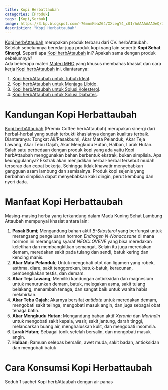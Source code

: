 ```yaml
---
title: Kopi Herbattaubah
categories: [Produk]
tags: [Kopi,Serbuk]
image: https://3.bp.blogspot.com/-76mnmKeaZ64/XXcegY4_c0I/AAAAAAAADeQ/JFoMpVnCEqEKxyGduy025JaFct21qFHPwCKgBGAs/s1600/201909-produk-kopi-herbattaubah-blog.png
description: "Kopi Herbattaubah"
---
```


<div class="paraph"><a class="mhoapp red" href="{{ site.baseurl }}/posts/kopi-herbattaubah-mav" title="Kopi herbAttaubah">Kopi herbAttaubah</a> merupakan produk terbaru dari CV. herbAttaubah. Setelah sebelumnya beredar juga produk kopi yang lain seperti: <b>Kopi Sehat Sinergi</b>. Seperti apa <a class="mhoapp red" href="{{ site.baseurl }}/posts/kopi-herbattaubah-mav" title="Kopi herbAttaubah">Kopi herbAttaubah</a> ini? Apakah sama dengan produk sebelumnya?</div>

<div class="paraph">Ada beberapa materi <a href="{{ site.baseurl }}/categories/materi" title="Materi MHO">Materi MHO</a> yang khusus membahas khasiat dan cara kerja <a class="mhoapp red" href="{{ site.baseurl }}/posts/kopi-herbattaubah-mav" title="Kopi herbAttaubah">Kopi herbAttaubah</a> ini, diantaranya:</div>

<ol>
<li><a class="mhoapp teal" href="{{ site.baseurl }}/posts/kopi-herbattaubah-untuk-tubuh-ideal-lqf" title="Kopi herbAttaubah untuk Badan Ideal">Kopi herbAttaubah untuk Tubuh Ideal</a>.</li>
<li><a class="mhoapp teal" href="{{ site.baseurl }}/posts/kopi-herbattaubah-untuk-meningkatkan-libido-b10" title="Kopi herbAttaubah untuk Menjaga Libido">Kopi herbAttaubah untuk Menjaga Libido</a>.</li>
<li><a class="mhoapp teal" href="{{ site.baseurl }}/posts/kopi-herbattaubah-untuk-solusi-kolesterol-2d1" title="Kopi herbAttaubah untuk Kolesterol">Kopi herbAttaubah untuk Solusi Kolesterol</a>.</li>
<li><a class="mhoapp teal" href="{{ site.baseurl }}/posts/kopi-herbattaubah-untuk-solusi-diabetes-toj" title="Kopi herbAttaubah untuk Diabetes">Kopi herbAttaubah untuk Solusi Diabates</a>.</li></ol>

<h1>Kandungan Kopi Herbattaubah</h1>

<div class="paraph"><a class="mhoapp red" href="{{ site.baseurl }}/posts/kopi-herbattaubah-mav" title="Kopi herbAttaubah">Kopi herbAttaubah</a> (Premix Coffee herbAttaubah) merupakan sinergi dari herbal-herbal yang sudah terbukti khasiatnya dengan kualitas terbaik. Diantaranya: Tongkat Ali/Pasakbumi, Akar Mata Pelanduk, Akar Teja Lawang, Akar Tebu Gajah, Akar Mengkudu Hutan, Halban, Larak Hutan.</div>

<div class="paraph">Salah satu perbedaan dengan produk kopi yang ada yaitu Kopi herbAttaubah menggunakan bahan berbentuk ekstrak, bukan simplisia. Apa keunggulannya? Ekstrak akan menjadikan herbal-herbal tersebut mudah terserap dan cepat bekerja. Sehingga tidak khawatir menyebabkan gangguan asam lambung dan semisalnya. Produk kopi sejenis yang berbahan simplisia dapat menyebabkan kaki dingin, perut kembung dan nyeri dada.</div>

<h1>Manfaat Kopi Herbattaubah</h1>

<div class="paraph">Masing-masing herba yang terkandung dalam Madu Kuning Sehat Lambung Attaubah mempunyai khasiat antara lain:</div>

<ol><li><b>Pasak Bumi</b>; Mengandung bahan aktif <i>B-Sitosterol</i> yang berfungsi untuk merangsang pengeluaran hormon <i>Endrogen N-Nonacosane</i> di mana hormon ini merangsang syaraf <i>NEOCLOVENE</i> yang bisa meredakan keletihan dan membangkitkan semangat. Selain itu juga meredakan demam, meredakan sakit pada tulang dan sendi, batuk kering dan kencing manis.</li>
    <li><b>Akar Mata Pelanduk</b>; Untuk mengobati otot dan ligamen yang robek, asthma, diare, sakit tenggorokan, batuk-batuk, keracunan, pembengkakan testis, dan demam.</li>
    <li><b>Akar Teja Lawang</b>; Memiliki kandungan antioksidan dan magnesium untuk menurunkan demam, batuk, melegakan asma, sakit tulang belakang, menambah tenaga, dan sangat baik untuk wanita habis melahirkan.</li>
    <li><b>Akar Tebu Gajah</b>; Akarnya bersifat <i>antidote</i> untuk meredakan demam, mengobati sakit telinga, mengobati masuk angin, dan juga sebagai obat tenaga batin.</li>
    <li><b>Akar Mengkudu Hutan</b>; Mengandung bahan aktif <i>Xeronin</i> dan <i>Morindin</i> untuk mengobati sakit kepala, wasir, sakit jantung, darah tinggi, melancarkan buang air, menghaluskan kulit, dan mengobati insomnia.</li>
    <li><b>Larak Hutan</b>; Sebagai tonik setelah bersalin, dan mengobati masuk angin.</li>
    <li><b>Halban</b>; Ramuan selepas bersalin, awet muda, sakit badan, antioksidan dan mengobati batuk</li></ol>

<h1>Cara Konsumsi Kopi Herbattaubah</h1>

<div class="paraph">Seduh 1 sachet Kopi herbAttaubah dengan air panas</div>